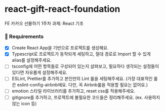 # react-gift-react-foundation

FE 카카오 선물하기 1주차 과제: React 기초


### 📝 Requirements
- [X] Create React App을 기반으로 프로젝트를 생성해요.
- [X] Typescript로 프로젝트가 동작되게 세팅하고, 절대 경로로 Import 할 수 있게 alias를 설정해주세요.
- [ ] tsconfig에 어떤 항목들로 구성되어 있는지 살펴보고, 필요하다 생각되는 설정들이 있다면 자유롭게 설정해주세요.
- [ ] ESLint, Prettier를 추가하고 본인만의 Lint 룰을 세팅해주세요. (가장 대표적인 룰은 eslint-config-airbnb에요. 다만, 꼭 Airbnb룰을 적용할 필요는 없어요.)
- [ ] emotion 스타일 라이브러리를 추가하고, reset css를 적용해주세요.
- [ ] gitignore를 추가하고, 프로젝트에 불필요한 코드들은 정리해주세요. (ex. 사용하지 않는 icon 등)
